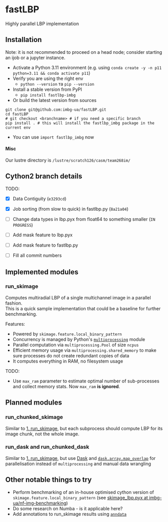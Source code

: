 # fastLBP
Highly parallel LBP implementation

## Installation

Note: it is not recommended to proceed on a head node; consider starting an ijob or a jupyter instance.

- Activate a Python 3.11 environment (e.g. using `conda create -y -n p11 python=3.11 && conda activate p11`)
- Verify you are using the right env
	- `python --version` та `pip --version`
- Install a stable version from PyPI
	- `pip install fastlbp-imbg`
- Or build the latest version from sources
```
git clone git@github.com:imbg-ua/fastLBP.git
cd fastLBP
# git checkout <branchname> # if you need a specific branch
pip install . # this will install the fastlbp_imbg package in the current env
```
- You can use `import fastlbp_imbg` now

#### Misc
Our lustre directory is
`/lustre/scratch126/casm/team268im/`


## Cython2 branch details
TODO:
- [x] Data Contiguity (`e3293cd`)
- [x] Job sorting (from slow to quick) in fastlbp.py (`8a21a04`)
- [ ] Change data types in lbp.pyx from float64 to something smaller (`IN PROGRESS`)
- [ ] Add mask feature to lbp.pyx
- [ ] Add mask feature to fastlbp.py
- [ ] Fill all commit numbers


## Implemented modules
### run_skimage
Computes multiradial LBP of a single multichannel image in a parallel fashion.  
This is a quick sample implementation that could be a baseline for further benchmarking.

Features:
- Powered by `skimage.feature.local_binary_pattern`
- Concurrency is managed by Python's [`multiprocessing`](https://docs.python.org/3/library/multiprocessing.html) module
- Parallel computation via `multiprocessing.Pool` of size `ncpus`
- Efficient memory usage via  `multiprocessing.shared_memory` to make sure processes do not create redundant copies of data
- It computes everything in RAM, no filesystem usage

TODO: 
- Use `max_ram` parameter to estimate optimal number of sub-processes and collect memory stats. Now `max_ram` **is ignored**.

## Planned modules
### run_chunked_skimage
Similar to [1. run_skimage](#1-run_skimage), but each subprocess should compute LBP for its image chunk, not the whole image.

### run_dask and run_chunked_dask
Similar to [1. run_skimage](#1-run_skimage), but use [Dask](https://docs.dask.org/en/stable/) and [`dask.array.map_overlap`](https://docs.dask.org/en/stable/generated/dask.array.map_overlap.html#dask.array.map_overlap) for parallelisation instead of `multiprocessing` and manual data wrangling

## Other notable things to try
- Perform benchmarking of an in-house optimised cython version of `skimage.feature.local_binary_pattern` (see [skimage_lbp.pyx at imbg-ua/nf-img-benchmarking](https://github.com/imbg-ua/nf-img-benchmarking/blob/main/skimage_lbp/skimage_lbp.pyx))
- Do some research on Numba - is it applicable here?
- Add annotations to run_skimage results using [`anndata`](https://anndata.readthedocs.io/en/latest/)
